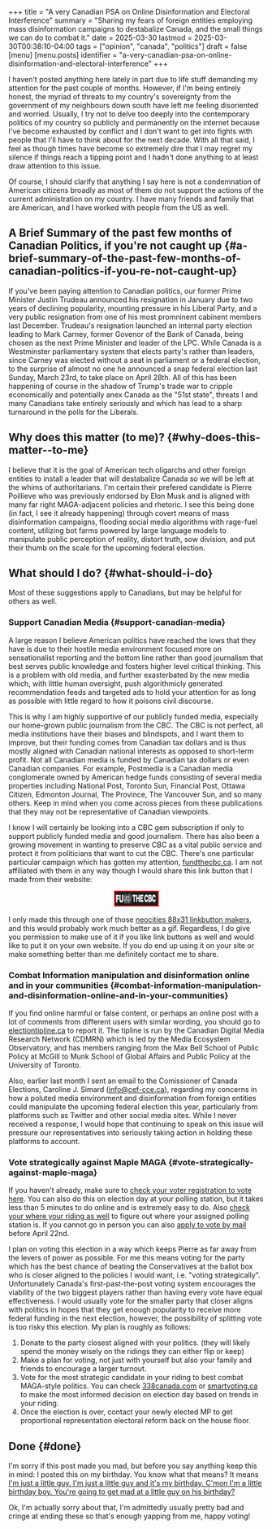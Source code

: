 +++
title = "A very Canadian PSA on Online Disinformation and Electoral Interference"
summary = "Sharing my fears of foreign entities employing mass disinformation campaigns to destabalize Canada, and the small things we can do to combat it."
date = 2025-03-30
lastmod = 2025-03-30T00:38:10-04:00
tags = ["opinion", "canada", "politics"]
draft = false
[menu]
  [menu.posts]
    identifier = "a-very-canadian-psa-on-online-disinformation-and-electoral-interference"
+++

I haven't posted anything here lately in part due to life stuff demanding my attention for the past couple of months. However, if I'm being entirely honest, the myriad of threats to my country's sovereignty from the government of my neighbours down south have left me feeling disoriented and worried. Usually, I try not to delve too deeply into the contemporary politics of my country so publicly and permanently on the internet because I've become exhausted by conflict and I don't want to get into fights with people that I'll have to think about for the next decade. With all that said, I feel as though times have become so extremely dire that I may regret my silence if things reach a tipping point and I hadn't done anything to at least draw attention to this issue.

Of course, I should clarify that anything I say here is not a condemnation of American citizens broadly as most of them do not support the actions of the current administration on my country. I have many friends and family that are American, and I have worked with people from the US as well.


## A Brief Summary of the past few months of Canadian Politics, if you're not caught up {#a-brief-summary-of-the-past-few-months-of-canadian-politics-if-you-re-not-caught-up}

If you've been paying attention to Canadian politics, our former Prime Minister Justin Trudeau announced his resignation in January due to two years of declining popularity, mounting pressure in his Liberal Party, and a very public resignation from one of his most promninent cabinent members last December. Trudeau's resignation launched an internal party election leading to Mark Carney, former Govenor of the Bank of Canada, being chosen as the next Prime Minister and leader of the LPC. While Canada is a Westminster parliamentary system that elects party's rather than leaders, since Carney was elected without a seat in parliament or a federal election, to the surprise of almost no one he announced a snap federal election last Sunday, March 23rd, to take place on April 28th. All of this has been happening of course in the shadow of Trump's trade war to cripple economically and potentially anex Canada as the "51st state", threats I and many Canadians take entirely seriously and which has lead to a sharp turnaround in the polls for the Liberals.


## Why does this matter (to me)? {#why-does-this-matter--to-me}

I believe that it is the goal of American tech oligarchs and other foreign entities to install a leader that will destabalize Canada so we will be left at the whims of authoritarians. I'm certain their prefered candidate is Pierre Poillieve who was previously endorsed by Elon Musk and is aligned with many far right MAGA-adjacent policies and rhetoric. I see this being done (in fact, I see it already happening) through covert means of mass disinformation campaigns, flooding social media algorithms with rage-fuel content, utilizing bot farms powered by large language models to manipulate public perception of reality, distort truth, sow division, and put their thumb on the scale for the upcoming federal election.


## What should I do? {#what-should-i-do}

Most of these suggestions apply to Canadians, but may be helpful for others as well.


### Support Canadian Media {#support-canadian-media}

A large reason I believe American politics have reached the lows that they have is due to their hostile media environment focused more on sensationalist reporting and the bottom line rather than good journalism that best serves public knowledge and fosters higher level critical thinking. This is a problem with old media, and further exasterbated by the new media which, with little human oversight, push algorithmicly generated recommendation feeds and targeted ads to hold your attention for as long as possible with little regard to how it poisons civil discourse.

This is why I am highly supportive of our publicly funded media, especially our home-grown public journalism from the CBC. The CBC is not perfect, all media institutions have their biases and blindspots, and I want them to improve, but their funding comes from Canadian tax dollars and is thus mostly aligned with Canadian national interests as opposed to short-term profit. Not all Canadian media is funded by Canadian tax dollars or even Canadian companies. For example, Postmedia is a Canadian media conglomerate owned by American hedge funds consisting of several media properties including National Post, Toronto Sun, Financial Post, Ottawa Citizen, Edmonton Journal, The Province, The Vancouver Sun, and so many others. Keep in mind when you come across pieces from these publications that they may not be representative of Canadian viewpoints.

I know I will certainly be looking into a CBC gem subscription if only to support publicly funded media and good journalism. There has also been a growing movement in wanting to preserve CBC as a vital public service and protect it from politicians that want to cut the CBC. There's one particular particular campaign which has gotten my attention, [fundthecbc.ca](https://fundthecbc.ca). I am not affiliated with them in any way though I would share this link button that I made from their website:

<figure>
    <center>
       <img class="link-buttons" src="/images/link-buttons/FUND_THE_CBC_linkbutton.png" height="31" />
       <figcaption></figcaption>
    </center>
</figure>

I only made this through one of those [neocities 88x31 linkbutton makers](https://websetsbylynn.neocities.org/88x31-button-maker/), and this would probably work much better as a gif. Regardless, I do give you permission to make use of it if you like link buttons as well and would like to put it on your own website. If you do end up using it on your site or make something better than me definitely contact me to share.


### Combat Information manipulation and disinformation online and in your communities {#combat-information-manipulation-and-disinformation-online-and-in-your-communities}

If you find online harmful or false content, or perhaps an online post with a lot of comments from different users with similar wording, you should go to [electiontipline.ca](https://electiontipline.ca) to report it. The tipline is run by the Canadian Digital Media Research Network (CDMRN) which is led by the Media Ecosystem Observatory, and has members ranging from the Max Bell School of Public Policy at McGill to Munk School of Global Affairs and Public Policy at the University of Toronto.

Also, earlier last month I sent an email to the Comissioner of Canada Elections, Caroline J. Simard ([info@cef-cce.ca](mailto:info@cef-cce.ca)), regarding my concerns in how a poluted media environment and disinformation from foreign entities could manipulate the upcoming federal election this year, particularly from platforms such as Twitter and other social media sites. While I never received a response, I would hope that continuing to speak on this issue will pressure our representatives into seriously taking action in holding these platforms to account.


### Vote strategically against Maple MAGA {#vote-strategically-against-maple-maga}

If you haven't already, make sure to [check your voter registration to vote here](https://www.elections.ca/content.aspx?section=med&dir=guide&document=fareg&lang=e). You can also do this on election day at your polling station, but it takes less than 5 minutes to do online and is extremely easy to do. Also [check your where your riding as well](https://www.elections.ca/scripts/vis/finded?l=e&pageid=20) to figure out where your assigned polling station is. If you cannot go in person you can also [apply to vote by mail](https://www.elections.ca/Voting-by-mail) before April 22nd.

I plan on voting this election in a way which keeps Pierre as far away from the levers of power as possible. For me this means voting for the party which has the best chance of beating the Conservatives at the ballot box who is closer aligned to the policies I would want, i.e. "voting strategically". Unfortunately Canada's first-past-the-post voting system encourages the viability of the two biggest players rather than having every vote have equal effectiveness. I would usually vote for the smaller party that closer aligns with politics in hopes that they get enough popularity to receive more federal funding in the next election, however, the possibility of splitting vote is too risky this election. My plan is roughly as follows:

1.  Donate to the party closest aligned with your politics. (they will likely spend the money wisely on the ridings they can either flip or keep)
2.  Make a plan for voting, not just with yourself but also your family and friends to encourage a larger turnout.
3.  Vote for the most strategic candidate in your riding to best combat MAGA-style politics. You can check [338canada.com](https://338canada.com/) or [smartvoting.ca](https://smartvoting.ca) to make the most informed decision on election day based on trends in your riding.
4.  Once the election is over, contact your newly elected MP to get proportional representation electoral reform back on the house floor.


## Done {#done}

I'm sorry if this post made you mad, but before you say anything keep this in mind: I posted this on my birthday. You know what that means? It means [I'm just a little guy. I'm just a little guy and it's my birthday. C'mon I'm a little birthday boy. You're going to get mad at a little guy on his birthday?](https://yewtu.be/watch?v=CI6tI_LL2k4)

Ok, I'm actually sorry about that, I'm admittedly usually pretty bad and cringe at ending these so that's enough yapping from me, happy voting!
